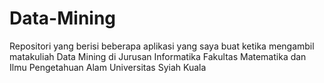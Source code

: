 # Data-Mining
Repositori yang berisi beberapa aplikasi yang saya buat ketika mengambil matakuliah Data Mining di Jurusan Informatika Fakultas Matematika dan Ilmu Pengetahuan Alam Universitas Syiah Kuala
